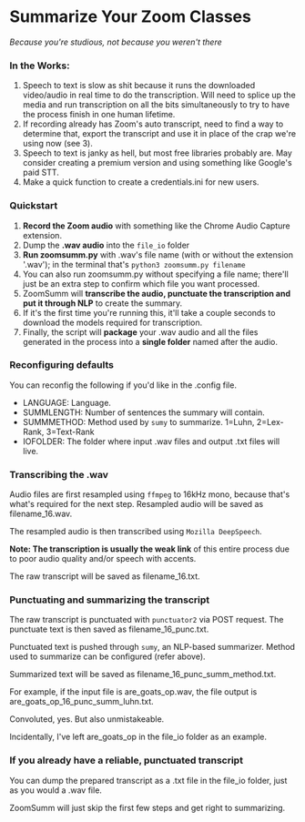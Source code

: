 # Summarize Your Zoom Classes
*Because you're studious, not because you weren't there*

### In the Works:
1. Speech to text is slow as shit because it runs the downloaded video/audio in real time to do the transcription. Will need to splice up the media and run transcription on all the bits simultaneously to try to have the process finish in one human lifetime.
2. If recording already has Zoom's auto transcript, need to find a way to determine that, export the transcript and use it in place of the crap we're using now (see 3).
3. Speech to text is janky as hell, but most free libraries probably are. May consider creating a premium version and using something like Google's paid STT.
4. Make a quick function to create a credentials.ini for new users.

### Quickstart

1. **Record the Zoom audio** with something like the Chrome Audio Capture extension.
2. Dump the **.wav audio** into the ```file_io``` folder
3. **Run zoomsumm.py** with .wav's file name (with or without the extension '.wav'); in the terminal that's ```python3 zoomsumm.py filename```
4. You can also run zoomsumm.py without specifying a file name; there'll just be an extra step to confirm which file you want processed.
4. ZoomSumm will **transcribe the audio, punctuate the transcription and put it through NLP** to create the summary.
5. If it's the first time you're running this, it'll take a couple seconds to download the models required for transcription.
6. Finally, the script will **package** your .wav audio and all the files generated in the process into a **single folder** named after the audio.

### Reconfiguring defaults

You can reconfig the following if you'd like in the .config file.

- LANGUAGE: Language.
- SUMMLENGTH: Number of sentences the summary will contain.
- SUMMMETHOD: Method used by ```sumy``` to summarize. 1=Luhn, 2=Lex-Rank, 3=Text-Rank
- IOFOLDER: The folder where input .wav files and output .txt files will live.

### Transcribing the .wav

Audio files are first resampled using ```ffmpeg``` to 16kHz mono, because that's what's required for the next step. Resampled audio will be saved as filename_16.wav.

The resampled audio is then transcribed using ```Mozilla DeepSpeech```.

**Note: The transcription is usually the weak link** of this entire process due to poor audio quality and/or speech with accents.

The raw transcript will be saved as filename_16.txt.

### Punctuating and summarizing the transcript

The raw transcript is punctuated with ```punctuator2``` via POST request. The punctuate text is then saved as filename_16_punc.txt.

Punctuated text is pushed through ```sumy```, an NLP-based summarizer. Method used to summarize can be configured (refer above).

Summarized text will be saved as filename_16_punc_summ_method.txt.

For example, if the input file is are_goats_op.wav, the file output is are_goats_op_16_punc_summ_luhn.txt.

Convoluted, yes. But also unmistakeable.

Incidentally, I've left are_goats_op in the file_io folder as an example.

### If you already have a reliable, punctuated transcript

You can dump the prepared transcript as a .txt file in the file_io folder, just as you would a .wav file.

ZoomSumm will just skip the first few steps and get right to summarizing.